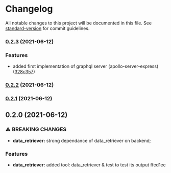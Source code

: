 # Changelog

All notable changes to this project will be documented in this file. See [standard-version](https://github.com/conventional-changelog/standard-version) for commit guidelines.

### [0.2.3](https://github.com/RedFoxFinn/solita-academy-vaccine/compare/v0.2.2...v0.2.3) (2021-06-12)


### Features

* added first implementation of graphql server (apollo-server-express) ([328c357](https://github.com/RedFoxFinn/solita-academy-vaccine/commit/328c357d06441ee0ee23866227400befc73896fa))

### [0.2.2](https://github.com/RedFoxFinn/solita-academy-vaccine/compare/v0.2.1...v0.2.2) (2021-06-12)

### [0.2.1](https://github.com/RedFoxFinn/solita-academy-vaccine/compare/v0.2.0...v0.2.1) (2021-06-12)

## 0.2.0 (2021-06-12)


### ⚠ BREAKING CHANGES

* **data_retriever:** strong dependance of data_retriever on backend;

### Features

* **data_retriever:** added tool: data_retriever & test to test its output ffed1ec
